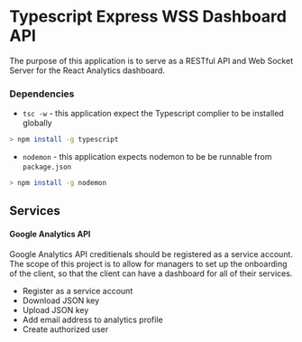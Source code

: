 # Typescript Express WSS Dashboard API

The purpose of this application is to serve as a RESTful API and Web Socket Server for the React Analytics dashboard.

### Dependencies

- `tsc -w` - this application expect the Typescript complier to be installed globally

```sh
> npm install -g typescript
```

- `nodemon` - this application expects nodemon to be be runnable from `package.json`

```sh
> npm install -g nodemon
```

## Services

#### Google Analytics API

Google Analytics API creditienals should be registered as a service account. The scope of this project is to allow for managers to set up the onboarding of the client, so that the client can have a dashboard for all of their services.

- Register as a service account
- Download JSON key
- Upload JSON key
- Add email address to analytics profile
- Create authorized user
